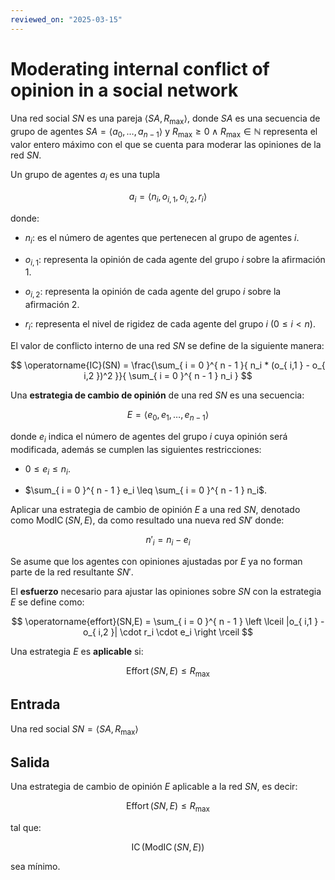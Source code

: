 ```yaml
---
reviewed_on: "2025-03-15"
---
```


# Moderating internal conflict of opinion in a social network

Una red social $SN$ es una pareja $\langle SA,R_\max \rangle$, donde $SA$ es una secuencia de grupo de agentes $SA = \langle a_0,\dots,a_{ n - 1 } \rangle$ y $R_\max \geq 0 \land R_\max \in \mathbb{ N }$ representa el valor entero máximo con el que se cuenta para moderar las opiniones de la red $SN$.

Un grupo de agentes $a_i$ es una tupla

$$
a_i = \langle n_i,o_{ i,1 },o_{ i,2 },r_i \rangle
$$

donde:

- $n_i$: es el número de agentes que pertenecen al grupo de agentes $i$.

- $o_{ i,1 }$: representa la opinión de cada agente del grupo $i$ sobre la afirmación $1$.

- $o_{ i,2 }$: representa la opinión de cada agente del grupo $i$ sobre la afirmación $2$.

- $r_i$: representa el nivel de rigidez de cada agente del grupo $i$ ($0 \leq i < n$).

El valor de conflicto interno de una red $SN$ se define de la siguiente manera:

$$
\operatorname{IC}(SN) = \frac{\sum_{ i = 0 }^{ n - 1 }{ n_i * (o_{ i,1 } - o_{ i,2 })^2 }}{ \sum_{ i = 0 }^{ n - 1 } n_i }
$$

Una **estrategia de cambio de opinión** de una red $SN$ es una secuencia:

$$
E = \langle e_0,e_1,\dots,e_{ n - 1 } \rangle
$$

donde $e_i$ indica el número de agentes del grupo $i$ cuya opinión será modificada, además se cumplen las siguientes restricciones:

- $0 \leq e_i \leq n_i$.

- $\sum_{ i = 0 }^{ n - 1 } e_i \leq \sum_{ i = 0 }^{ n - 1 } n_i$.

Aplicar una estrategia de cambio de opinión $E$ a una red $SN$, denotado como $\operatorname{ModIC}(SN,E)$, da como resultado una nueva red ${SN}'$ donde:

$$
{ n' }_i = n_i - e_i
$$

Se asume que los agentes con opiniones ajustadas por $E$ ya no forman parte de la red resultante ${SN}'$.

El **esfuerzo** necesario para ajustar las opiniones sobre $SN$ con la estrategia $E$ se define como:

$$
\operatorname{effort}(SN,E) = \sum_{ i = 0 }^{ n - 1 } \left \lceil |o_{ i,1 } - o_{ i,2 }| \cdot r_i \cdot e_i \right \rceil
$$

Una estrategia $E$ es **aplicable** si:

$$
\operatorname{Effort}(SN,E) \leq R_\max
$$

## Entrada

Una red social $SN = \langle SA,R_\max \rangle$

## Salida

Una estrategia de cambio de opinión $E$ aplicable a la red $SN$, es decir:

$$
\operatorname{Effort}(SN,E) \leq R_{\max}
$$

tal que:

$$
\operatorname{ IC }(\operatorname{ ModIC }(SN,E))
$$

sea mínimo.
